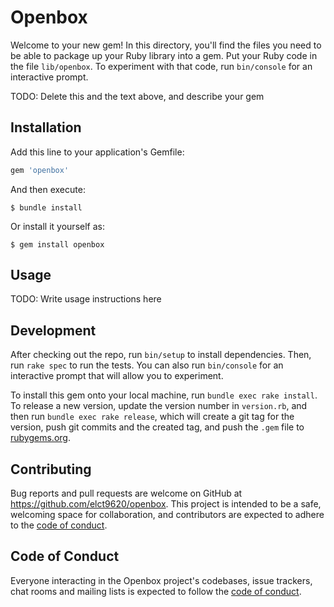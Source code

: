 # Openbox

Welcome to your new gem! In this directory, you'll find the files you need to be able to package up your Ruby library into a gem. Put your Ruby code in the file `lib/openbox`. To experiment with that code, run `bin/console` for an interactive prompt.

TODO: Delete this and the text above, and describe your gem

## Installation

Add this line to your application's Gemfile:

```ruby
gem 'openbox'
```

And then execute:

    $ bundle install

Or install it yourself as:

    $ gem install openbox

## Usage

TODO: Write usage instructions here

## Development

After checking out the repo, run `bin/setup` to install dependencies. Then, run `rake spec` to run the tests. You can also run `bin/console` for an interactive prompt that will allow you to experiment.

To install this gem onto your local machine, run `bundle exec rake install`. To release a new version, update the version number in `version.rb`, and then run `bundle exec rake release`, which will create a git tag for the version, push git commits and the created tag, and push the `.gem` file to [rubygems.org](https://rubygems.org).

## Contributing

Bug reports and pull requests are welcome on GitHub at https://github.com/elct9620/openbox. This project is intended to be a safe, welcoming space for collaboration, and contributors are expected to adhere to the [code of conduct](https://github.com/elct9620/openbox/blob/main/CODE_OF_CONDUCT.md).

## Code of Conduct

Everyone interacting in the Openbox project's codebases, issue trackers, chat rooms and mailing lists is expected to follow the [code of conduct](https://github.com/elct9620/openbox/blob/main/CODE_OF_CONDUCT.md).
